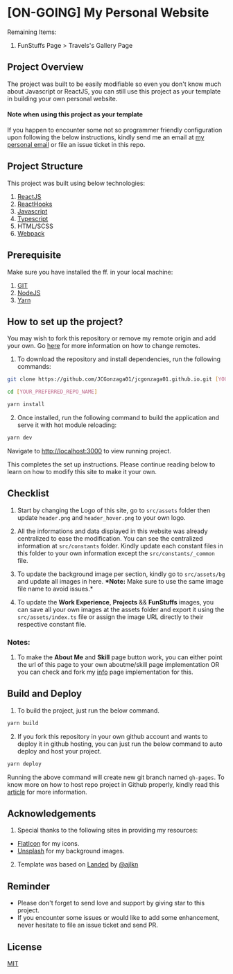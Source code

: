 # [ON-GOING] My Personal Website

Remaining Items:

1. FunStuffs Page > Travels's Gallery Page

## Project Overview

The project was built to be easily modifiable so even you don't know much about Javascript or ReactJS, you can still use this project as your template in building your own personal website.

#### Note when using this project as your template

If you happen to encounter some not so programmer friendly configuration upon following the below instructions, kindly send me an email at [my personal email](mailto:gonzaga.jc1993@gmail.com) or file an issue ticket in this repo.

## Project Structure

This project was built using below technologies:

1.  [ReactJS](https://reactjs.org/)
2.  [ReactHooks](https://reactjs.org/docs/hooks-intro.html)
3.  [Javascript](https://developer.mozilla.org/en-US/docs/Web/JavaScript)
4.  [Typescript](https://www.typescriptlang.org/)
5.  HTML/SCSS
6.  [Webpack](https://webpack.js.org/)

## Prerequisite

Make sure you have installed the ff. in your local machine:

1.  [GIT](https://git-scm.com/book/en/v2/Getting-Started-Installing-Git)
2.  [NodeJS](https://nodejs.org/en/download/)
3.  [Yarn](https://classic.yarnpkg.com/en/docs/install/#mac-stable)

## How to set up the project?

You may wish to fork this repository or remove my remote origin and add your own. Go [here](https://help.github.com/articles/changing-a-remote-s-url/) for more information on how to change remotes.

1.  To download the repository and install dependencies, run the following commands:

```bash
git clone https://github.com/JCGonzaga01/jcgonzaga01.github.io.git [YOUR_PREFERRED_REPO_NAME]

cd [YOUR_PREFERRED_REPO_NAME]

yarn install
```

2. Once installed, run the following command to build the application and serve it with hot module reloading:

```bash
yarn dev
```

Navigate to [http://localhost:3000](http://localhost:3000) to view running project.

This completes the set up instructions. Please continue reading below to learn on how to modify this site to make it your own.

## Checklist

1. Start by changing the Logo of this site, go to `src/assets` folder then update `header.png` and `header_hover.png` to your own logo.

2. All the informations and data displayed in this website was already centralized to ease the modification. You can see the centralized information at `src/constants` folder. Kindly update each constant files in this folder to your own information except the `src/constants/_common` file.

3. To update the background image per section, kindly go to `src/assets/bg` and update all images in here. **\*Note:** Make sure to use the same image file name to avoid issues.\*

4. To update the **Work Experience**, **Projects** && **FunStuffs** images, you can save all your own images at the assets folder and export it using the `src/assets/index.ts` file or assign the image URL directly to their respective constant file.

### Notes:

1. To make the **About Me** and **Skill** page button work, you can either point the url of this page to your own aboutme/skill page implementation OR you can check and fork my [info](https://github.com/JCGonzaga01/info) page implementation for this.

## Build and Deploy

1. To build the project, just run the below command.

```bash
yarn build
```

2. If you fork this repository in your own github account and wants to deploy it in github hosting, you can just run the below command to auto deploy and host your project.

```bash
yarn deploy
```

Running the above command will create new git branch named `gh-pages`.
To know more on how to host repo project in Github properly, kindly read this [article](https://docs.github.com/en/free-pro-team@latest/github/working-with-github-pages/configuring-a-publishing-source-for-your-github-pages-site) for more information.

## Acknowledgements

1. Special thanks to the following sites in providing my resources:

- [FlatIcon](https://www.flaticon.com/) for my icons.
- [Unsplash](https://unsplash.com/) for my background images.

2. Template was based on [Landed](https://html5up.net/landed) by [@ajlkn](https://github.com/ajlkn)

## Reminder

- Please don't forget to send love and support by giving star to this project.
- If you encounter some issues or would like to add some enhancement, never hesitate to file an issue ticket and send PR.

## License

[MIT](https://github.com/JCGonzaga01/jcgonzaga01.github.io/blob/master/LICENSE)
